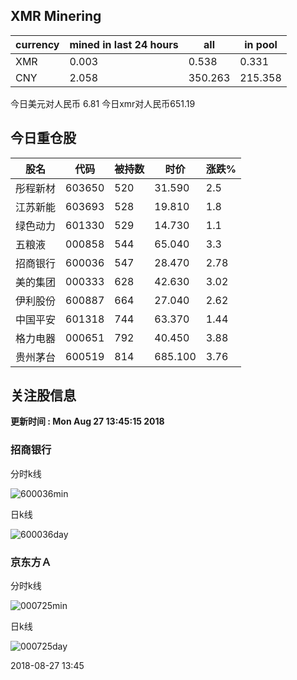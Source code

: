 ## XMR Minering

|currency|mined in last 24 hours|all|in pool|
|---|---|---|---|
|XMR|0.003|0.538|0.331|
|CNY|2.058|350.263|215.358|

今日美元对人民币 6.81	今日xmr对人民币651.19


## 今日重仓股 

|股名|代码|被持数|时价|涨跌%|
|---|---|---|---|---|
|彤程新材|603650|520|31.590|2.5|
|江苏新能|603693|528|19.810|1.8|
|绿色动力|601330|529|14.730|1.1|
|五粮液|000858|544|65.040|3.3|
|招商银行|600036|547|28.470|2.78|
|美的集团|000333|628|42.630|3.02|
|伊利股份|600887|664|27.040|2.62|
|中国平安|601318|744|63.370|1.44|
|格力电器|000651|792|40.450|3.88|
|贵州茅台|600519|814|685.100|3.76|

## 关注股信息
**更新时间 : Mon Aug 27 13:45:15 2018**
### 招商银行 
分时k线

![600036min](http://image.sinajs.cn/newchart/min/n/sh600036.gif)

日k线

![600036day](http://image.sinajs.cn/newchart/daily/n/sh600036.gif)

### 京东方Ａ 
分时k线

![000725min](http://image.sinajs.cn/newchart/min/n/sz000725.gif)

日k线

![000725day](http://image.sinajs.cn/newchart/daily/n/sz000725.gif)

2018-08-27 13:45